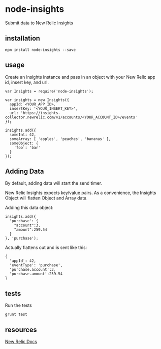 # node-insights

Submit data to New Relic Insights

## installation

```shell
npm install node-insights --save
```

## usage

Create an Insights instance and pass in an object with your New Relic app id, insert key, and url.

```
var Insights = require('node-insights');

var insights = new Insights({
  appId: <YOUR_APP_ID>,
  insertKey: '<YOUR_INSERT_KEY>',
  url: 'https://insights-collector.newrelic.com/v1/accounts/<YOUR_ACCOUNT_ID>/events'
});

insights.add({
  someInt: 42,
  someArray: [ 'apples', 'peaches', 'bananas' ],
  someObject: {
    'foo': 'bar'
  }
});

```

## Adding Data

By default, adding data will start the send timer.

New Relic Insights expects key/value pairs.
As a convenience, the Insights Object will flatten Object and Array data.

Adding this data object:

```
insights.add({
  'purchase': {
    "account":3,
    "amount":259.54
  }
}, 'purchase');
```

Actually flattens out and is sent like this:
```
{
  'appId': 42,
  'eventType': 'purchase',
  'purchase.account':3,
  'purchase.amount':259.54
}
```


## tests

Run the tests
```shell
grunt test
```

## resources
[New Relic Docs](https://docs.newrelic.com/docs/insights/new-relic-insights/adding-querying-data/inserting-custom-events-insights-api)
